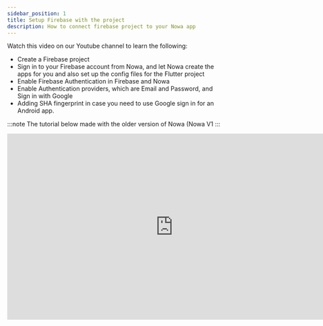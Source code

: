 ```yaml
---
sidebar_position: 1
title: Setup Firebase with the project
description: How to connect firebase project to your Nowa app
---
```


Watch this video on our Youtube channel to learn the following:

- Create a Firebase project
- Sign in to your Firebase account from Nowa, and let Nowa create the apps for you and also set up the config files for the Flutter project
- Enable Firebase Authentication in Firebase and Nowa
- Enable Authentication providers, which are Email and Password, and Sign in with Google
- Adding SHA fingerprint in case you need to use Google sign in for an Android app. 

:::note
The tutorial below made with the older version of Nowa (Nowa V1
:::

<iframe width="767" height="431" src="https://www.youtube.com/embed/ko_f9aDZwMg" title="Setting up your Firebase project with your Flutter app in Nowa" frameborder="0" allow="accelerometer; autoplay; clipboard-write; encrypted-media; gyroscope; picture-in-picture; web-share" referrerpolicy="strict-origin-when-cross-origin" allowfullscreen></iframe>